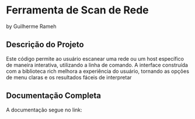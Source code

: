 # Ferramenta de Scan de Rede
by Guilherme Rameh

## Descrição do Projeto

Este código permite ao usuário escanear uma rede ou um host específico de maneira interativa, utilizando a linha de comando. A interface construída com a biblioteca rich melhora a experiência do usuário, tornando as opções de menu claras e os resultados fáceis de interpretar

## Documentação Completa

A documentação segue no link:
